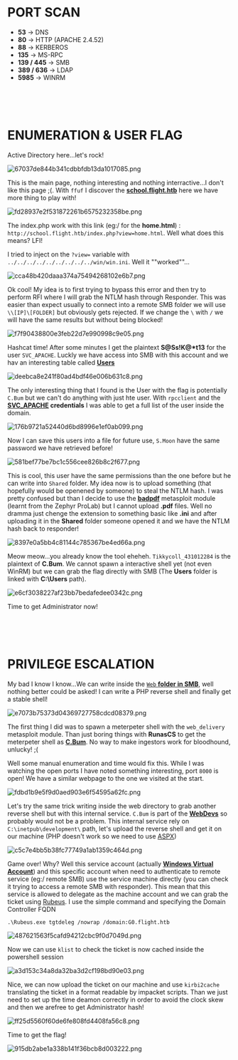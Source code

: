 # PORT SCAN
* **53** &#8594; DNS
* **80** &#8594; HTTP (APACHE 2.4.52)
* **88** &#8594; KERBEROS
* **135** &#8594; MS-RPC
* **139 / 445** &#8594; SMB
* **389 / 636** &#8594; LDAP
* **5985** &#8594; WINRM

<br><br><br>

# ENUMERATION & USER FLAG
Active Directory here...let's rock!

![67037de844b341cdbbfdb13da1017085.png](img/67037de844b341cdbbfdb13da1017085.png)

This is the main page, nothing interesting and nothing interractive...I don't like this page ;(. With `ffuf` I discover the **<u>school.flight.htb</u>** here we have more thing to play with!

![fd28937e2f531872261b6575232358be.png](img/fd28937e2f531872261b6575232358be.png)

The index.php work with this link (eg:/ for the **home.html**) : `http://school.flight.htb/index.php?view=home.html`. Well what does this means? LFI!

I tried to inject on the `?view=` variable with `../../../../../../../../../win/win.ini`. Well it ""worked""...


![cca48b420daaa374a75494268102e6b7.png](img/cca48b420daaa374a75494268102e6b7.png)

Ok cool! My idea is to first trying to bypass this error and then try to perform RFI where I will grab the NTLM hash through Responder. This was easier than expect usually to connect into a remote SMB folder we will use `\\[IP]\[FOLDER]` but obviously gets rejected. If we change the `\` with `/` we will have the same results but without being blocked!

![f7f90438800e3feb22d7e990998c9e05.png](img/f7f90438800e3feb22d7e990998c9e05.png)

Hashcat time! After some minutes I get the plaintext **S@Ss!K@\*t13** for the user `SVC_APACHE`. Luckly we have access into SMB with this account and we hav an interesting table called **<u>Users</u>**

![deebca8e241f80ad4bdf46e006b631c8.png](img/deebca8e241f80ad4bdf46e006b631c8.png)

The only interesting thing that I found is the User with the flag is potentially `C.Bum` but we can't do anything with just hte user. With `rpcclient` and the **<u>SVC_APACHE</u> credentials** I was able to get a full list of the user inside the domain.

![176b9721a52440d6bd8996e1ef0ab099.png](img/176b9721a52440d6bd8996e1ef0ab099.png)

Now I can save this users into a file for future use, `S.Moon` have the same password we have retrieved before!

![581bef77be7bc1c556cee826b8c2f677.png](img/581bef77be7bc1c556cee826b8c2f677.png)

This is cool, this user have the same permissions than the one before but he can write into `Shared` folder. My idea now is to upload something (that hopefully would be openened by someone) to steal the NTLM hash. I was pretty confused but than I decide to use the **<u>badpdf</u>** metasploit module (learnt from the Zephyr ProLab) but I cannot upload **.pdf** files. Well no dramma just chenge the extension to something basic like **.ini** and after uploading it in the **Shared** folder someone opened it and we have the NTLM hash back to responder!

![8397e0a5bb4c81144c785367be4ed66a.png](img/8397e0a5bb4c81144c785367be4ed66a.png)

Meow meow...you already know the tool eheheh. `Tikkycoll_431012284` is the plaintext of **C.Bum**. We cannot spawn a interactive shell yet (not even WinRM) but we can grab the flag directly with SMB (The **Users** folder is linked with **C:\Users** path).

![e6cf3038227af23bb7bedafedee0342c.png](img/e6cf3038227af23bb7bedafedee0342c.png)

Time to get Administrator now!

<br><br><br>

# PRIVILEGE ESCALATION
My bad I know I know...We can write inside the <u>`Web` **folder in SMB**</u>, well nothing better could be asked! I can write a PHP reverse shell and finally get a stable shell!

![e7073b75373d04369727758cdcd08379.png](img/e7073b75373d04369727758cdcd08379.png)

The first thing I did was to spawn a meterpeter shell with the `web_delivery` metasploit module. Than just boring things with **RunasCS** to get the meterpeter shell as <u>**C.Bum**</u>. No way to make ingestors work for bloodhound, unlucky! ;(

Well some manual enumeration and time would fix this. While I was watching the open ports I have noted something interesting, port `8000` is open! We have a similar webpage to the one we visited at the start.

![fdbd1b9e5f9d0aed903e6f54595a62fc.png](img/fdbd1b9e5f9d0aed903e6f54595a62fc.png)

Let's try the same trick writing inside the web directory to grab another reverse shell but with this internal service. `C.Bum` is part of the **<u>WebDevs</u>** so probably would not be a problem. This internal service rely on `C:\inetpub\development\` path, let's upload the reverse shell and get it on our machine (PHP doesn't work so we need to use [ASPX](https://github.com/borjmz/aspx-reverse-shell/blob/master/shell.aspx))


![c5c7e4bb5b38fc77749a1ab1359c464d.png](img/c5c7e4bb5b38fc77749a1ab1359c464d.png)

Game over! Why?
Well this service account (actually **<u>Windows Virtual Account</u>**) and this specific account when need to authenticate to remote service (eg:/ remote SMB) use the service machine directly (you can check it trying to access a remote SMB with responder). This mean that this service is allowed to delegate as the machine account and we can grab the ticket using [Rubeus](https://github.com/GhostPack/Rubeus). I use the simple command and specifying the Domain Controller FQDN

`.\Rubeus.exe tgtdeleg /nowrap /domain:G0.flight.htb`

![487621563f5cafd94212cbc9f0d7049d.png](img/487621563f5cafd94212cbc9f0d7049d.png)

Now we can use `klist` to check the ticket is now cached inside the powershell session

![a3d153c34a8da32ba3d2cf198bd90e03.png](img/a3d153c34a8da32ba3d2cf198bd90e03.png)

Nice, we can now upload the ticket on our machine and use `kirbi2cache` translating the ticket in a format readable by impacket scripts. Than we just need to set up the time deamon correctly in order to avoid the clock skew and then we arefree to get Administrator hash!

![ff25d5560f60de6fe808fd4408fa56c8.png](img/ff25d5560f60de6fe808fd4408fa56c8.png)

Time to get the flag!

![915db2abe1a338b141f36bcb8d003222.png](img/915db2abe1a338b141f36bcb8d003222.png)

